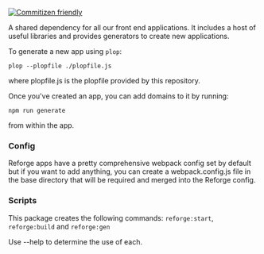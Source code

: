 [![Commitizen friendly](https://img.shields.io/badge/commitizen-friendly-brightgreen.svg)](http://commitizen.github.io/cz-cli/)

A shared dependency for all our front end applications. It includes a host of useful libraries and provides generators to create new applications.

To generate a new app using ```plop```:

```
plop --plopfile ./plopfile.js
```

where plopfile.js is the plopfile provided by this repository.

Once you've created an app, you can add domains to it by running:

```
npm run generate
```

from within the app.

### Config

Reforge apps have a pretty comprehensive webpack config set by default but if you want to add anything, you can create a webpack.config.js file in the base directory that will be required and merged into the Reforge config.

### Scripts

This package creates the following commands: ```reforge:start```, ```reforge:build``` and ```reforge:gen```

Use --help to determine the use of each.
